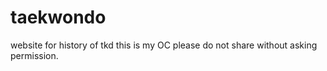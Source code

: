 # taekwondo
website for history of tkd
this is my OC please do not share without asking permission.
